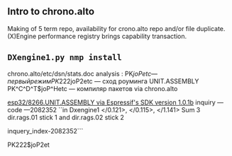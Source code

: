 ## Intro to chrono.alto 

Making of 5 term repo, availability for crono.alto repo and/or file duplicate. (X)Engine performance registry brings capability transaction. 

`DXengine1.py nmp install`
---
chrono.alto/etc/dsn/stats.doc analysis :
PK$joPetc— первый режим 
PK222$joP2etc — сход роуминга UNIT.ASSEMBLY
PK^C^D^T$joP^Hetc — компиляр пакетов via chrono.alto

[esp32/8266.UNIT.ASSEMBLY via Espressif's SDK version 1.0.1b](https://github.com/NikolayTach/low_power_voltage_measurement/blob/5f517ef1cf346746f348f02d7dd6ac8623063bfb/tools/esptool.py)
inquiry — code
           —2082352 
``in Dxengine1 </0.121>, </0.115>, </1.141>
           Sum
                     3 dir.rags.01 stick 1 and dir.rags.02 stick 2

inquery_index-2082352```

PK222$joP2et
